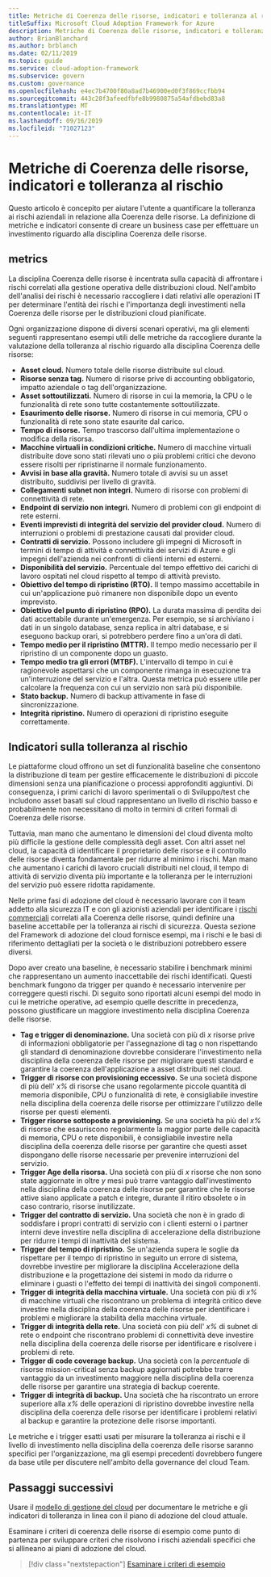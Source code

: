 ```yaml
---
title: Metriche di Coerenza delle risorse, indicatori e tolleranza al rischio
titleSuffix: Microsoft Cloud Adoption Framework for Azure
description: Metriche di Coerenza delle risorse, indicatori e tolleranza al rischio
author: BrianBlanchard
ms.author: brblanch
ms.date: 02/11/2019
ms.topic: guide
ms.service: cloud-adoption-framework
ms.subservice: govern
ms.custom: governance
ms.openlocfilehash: e4ec7b4700f80a8ad7b46900ed0f3f869ccfbb94
ms.sourcegitcommit: 443c28f3afeedfbfe8b9980875a54afdbebd83a8
ms.translationtype: MT
ms.contentlocale: it-IT
ms.lasthandoff: 09/16/2019
ms.locfileid: "71027123"
---
```

# <a name="resource-consistency-metrics-indicators-and-risk-tolerance"></a>Metriche di Coerenza delle risorse, indicatori e tolleranza al rischio

Questo articolo è concepito per aiutare l'utente a quantificare la tolleranza ai rischi aziendali in relazione alla Coerenza delle risorse. La definizione di metriche e indicatori consente di creare un business case per effettuare un investimento riguardo alla disciplina Coerenza delle risorse.

## <a name="metrics"></a>metrics

La disciplina Coerenza delle risorse è incentrata sulla capacità di affrontare i rischi correlati alla gestione operativa delle distribuzioni cloud. Nell'ambito dell'analisi dei rischi è necessario raccogliere i dati relativi alle operazioni IT per determinare l'entità dei rischi e l'importanza degli investimenti nella Coerenza delle risorse per le distribuzioni cloud pianificate.

Ogni organizzazione dispone di diversi scenari operativi, ma gli elementi seguenti rappresentano esempi utili delle metriche da raccogliere durante la valutazione della tolleranza al rischio riguardo alla disciplina Coerenza delle risorse:

- **Asset cloud.** Numero totale delle risorse distribuite sul cloud.
- **Risorse senza tag.** Numero di risorse prive di accounting obbligatorio, impatto aziendale o tag dell'organizzazione.
- **Asset sottoutilizzati.** Numero di risorse in cui la memoria, la CPU o le funzionalità di rete sono tutte costantemente sottoutilizzate.
- **Esaurimento delle risorse.** Numero di risorse in cui memoria, CPU o funzionalità di rete sono state esaurite dal carico.
- **Tempo di risorse.** Tempo trascorso dall'ultima implementazione o modifica della risorsa.
- **Macchine virtuali in condizioni critiche.** Numero di macchine virtuali distribuite dove sono stati rilevati uno o più problemi critici che devono essere risolti per ripristinarne il normale funzionamento.
- **Avvisi in base alla gravità.** Numero totale di avvisi su un asset distribuito, suddivisi per livello di gravità.
- **Collegamenti subnet non integri.** Numero di risorse con problemi di connettività di rete.
- **Endpoint di servizio non integri.** Numero di problemi con gli endpoint di rete esterni.
- **Eventi imprevisti di integrità del servizio del provider cloud.** Numero di interruzioni o problemi di prestazione causati dal provider cloud.
- **Contratti di servizio.** Possono includere gli impegni di Microsoft in termini di tempo di attività e connettività dei servizi di Azure e gli impegni dell'azienda nei confronti di clienti interni ed esterni.
- **Disponibilità del servizio.** Percentuale del tempo effettivo dei carichi di lavoro ospitati nel cloud rispetto al tempo di attività previsto.
- **Obiettivo del tempo di ripristino (RTO).** Il tempo massimo accettabile in cui un'applicazione può rimanere non disponibile dopo un evento imprevisto.
- **Obiettivo del punto di ripristino (RPO).** La durata massima di perdita dei dati accettabile durante un'emergenza. Per esempio, se si archiviano i dati in un singolo database, senza replica in altri database, e si eseguono backup orari, si potrebbero perdere fino a un'ora di dati.
- **Tempo medio per il ripristino (MTTR).** Il tempo medio necessario per il ripristino di un componente dopo un guasto.
- **Tempo medio tra gli errori (MTBF).** L'intervallo di tempo in cui è ragionevole aspettarsi che un componente rimanga in esecuzione tra un'interruzione del servizio e l'altra. Questa metrica può essere utile per calcolare la frequenza con cui un servizio non sarà più disponibile.
- **Stato backup.** Numero di backup attivamente in fase di sincronizzazione.
- **Integrità ripristino.** Numero di operazioni di ripristino eseguite correttamente.

## <a name="risk-tolerance-indicators"></a>Indicatori sulla tolleranza al rischio

Le piattaforme cloud offrono un set di funzionalità baseline che consentono la distribuzione di team per gestire efficacemente le distribuzioni di piccole dimensioni senza una pianificazione o processi approfonditi aggiuntivi. Di conseguenza, i primi carichi di lavoro sperimentali o di Sviluppo/test che includono asset basati sul cloud rappresentano un livello di rischio basso e probabilmente non necessitano di molto in termini di criteri formali di Coerenza delle risorse.

Tuttavia, man mano che aumentano le dimensioni del cloud diventa molto più difficile la gestione delle complessità degli asset. Con altri asset nel cloud, la capacità di identificare il proprietario delle risorse e il controllo delle risorse diventa fondamentale per ridurre al minimo i rischi. Man mano che aumentano i carichi di lavoro cruciali distribuiti nel cloud, il tempo di attività di servizio diventa più importante e la tolleranza per le interruzioni del servizio può essere ridotta rapidamente.

Nelle prime fasi di adozione del cloud è necessario lavorare con il team addetto alla sicurezza IT e con gli azionisti aziendali per identificare i [rischi commerciali](./business-risks.md) correlati alla Coerenza delle risorse, quindi definire una baseline accettabile per la tolleranza ai rischi di sicurezza. Questa sezione del Framework di adozione del cloud fornisce esempi, ma i rischi e le basi di riferimento dettagliati per la società o le distribuzioni potrebbero essere diversi.

Dopo aver creato una baseline, è necessario stabilire i benchmark minimi che rappresentano un aumento inaccettabile dei rischi identificati. Questi benchmark fungono da trigger per quando è necessario intervenire per correggere questi rischi. Di seguito sono riportati alcuni esempi del modo in cui le metriche operative, ad esempio quelle descritte in precedenza, possono giustificare un maggiore investimento nella disciplina Coerenza delle risorse.

- **Tag e trigger di denominazione.** Una società con più di _x_ risorse prive di informazioni obbligatorie per l'assegnazione di tag o non rispettando gli standard di denominazione dovrebbe considerare l'investimento nella disciplina della coerenza delle risorse per migliorare questi standard e garantire la coerenza dell'applicazione a asset distribuiti nel cloud.
- **Trigger di risorse con provisioning eccessivo.** Se una società dispone di più dell' _x%_ di risorse che usano regolarmente piccole quantità di memoria disponibile, CPU o funzionalità di rete, è consigliabile investire nella disciplina della coerenza delle risorse per ottimizzare l'utilizzo delle risorse per questi elementi.
- **Trigger risorse sottoposte a provisioning.** Se una società ha più del _x%_ di risorse che esauriscono regolarmente la maggior parte delle capacità di memoria, CPU o rete disponibili, è consigliabile investire nella disciplina della coerenza delle risorse per garantire che questi asset dispongano delle risorse necessarie per prevenire interruzioni del servizio.
- **Trigger Age della risorsa.** Una società con più di _x_ risorse che non sono state aggiornate in oltre _y_ mesi può trarre vantaggio dall'investimento nella disciplina della coerenza delle risorse per garantire che le risorse attive siano applicate a patch e integre, durante il ritiro obsolete o in caso contrario, risorse inutilizzate.
- **Trigger del contratto di servizio.** Una società che non è in grado di soddisfare i propri contratti di servizio con i clienti esterni o i partner interni deve investire nella disciplina di accelerazione della distribuzione per ridurre i tempi di inattività del sistema.
- **Trigger del tempo di ripristino.** Se un'azienda supera le soglie da rispettare per il tempo di ripristino in seguito un errore di sistema, dovrebbe investire per migliorare la disciplina Accelerazione della distribuzione e la progettazione dei sistemi in modo da ridurre o eliminare i guasti o l'effetto dei tempi di inattività dei singoli componenti.
- **Trigger di integrità della macchina virtuale.** Una società con più di _x%_ di macchine virtuali che riscontrano un problema di integrità critico deve investire nella disciplina della coerenza delle risorse per identificare i problemi e migliorare la stabilità della macchina virtuale.
- **Trigger di integrità della rete.** Una società con più dell' _x%_ di subnet di rete o endpoint che riscontrano problemi di connettività deve investire nella disciplina della coerenza delle risorse per identificare e risolvere i problemi di rete.
- **Trigger di code coverage backup.** Una società con la _percentuale_ di risorse mission-critical senza backup aggiornati potrebbe trarre vantaggio da un investimento maggiore nella disciplina della coerenza delle risorse per garantire una strategia di backup coerente.
- **Trigger di integrità di backup.** Una società che ha riscontrato un errore superiore alla _x%_ delle operazioni di ripristino dovrebbe investire nella disciplina della coerenza delle risorse per identificare i problemi relativi al backup e garantire la protezione delle risorse importanti.

Le metriche e i trigger esatti usati per misurare la tolleranza ai rischi e il livello di investimento nella disciplina della coerenza delle risorse saranno specifici per l'organizzazione, ma gli esempi precedenti dovrebbero fungere da base utile per discutere nell'ambito della governance del cloud Team.

## <a name="next-steps"></a>Passaggi successivi

Usare il [modello di gestione del cloud](./template.md) per documentare le metriche e gli indicatori di tolleranza in linea con il piano di adozione del cloud attuale.

Esaminare i criteri di coerenza delle risorse di esempio come punto di partenza per sviluppare criteri che risolvono i rischi aziendali specifici che si allineano ai piani di adozione del cloud.

> [!div class="nextstepaction"]
> [Esaminare i criteri di esempio](./policy-statements.md)
